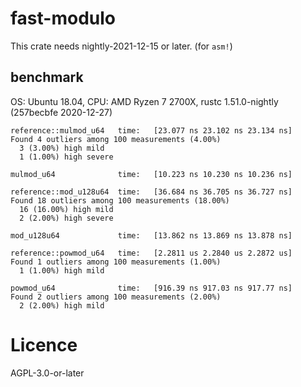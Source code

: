 # fast-modulo
This crate needs nightly-2021-12-15 or later. (for `asm!`)

## benchmark
OS: Ubuntu 18.04, CPU: AMD Ryzen 7 2700X, rustc 1.51.0-nightly (257becbfe 2020-12-27)
```
reference::mulmod_u64   time:   [23.077 ns 23.102 ns 23.134 ns]                                   
Found 4 outliers among 100 measurements (4.00%)
  3 (3.00%) high mild
  1 (1.00%) high severe

mulmod_u64              time:   [10.223 ns 10.230 ns 10.236 ns]                        

reference::mod_u128u64  time:   [36.684 ns 36.705 ns 36.727 ns]                                    
Found 18 outliers among 100 measurements (18.00%)
  16 (16.00%) high mild
  2 (2.00%) high severe

mod_u128u64             time:   [13.862 ns 13.869 ns 13.878 ns]                         

reference::powmod_u64   time:   [2.2811 us 2.2840 us 2.2872 us]                                  
Found 1 outliers among 100 measurements (1.00%)
  1 (1.00%) high mild

powmod_u64              time:   [916.39 ns 917.03 ns 917.77 ns]                       
Found 2 outliers among 100 measurements (2.00%)
  2 (2.00%) high mild
```

# Licence
AGPL-3.0-or-later
